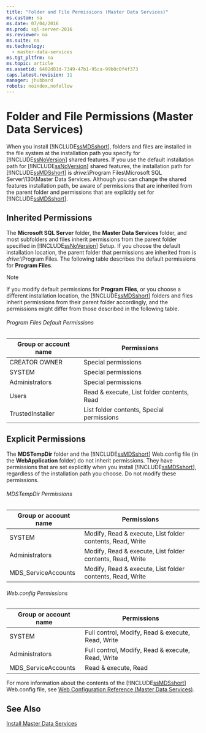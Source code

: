 ```yaml
---
title: "Folder and File Permissions (Master Data Services)"
ms.custom: na
ms.date: 07/04/2016
ms.prod: sql-server-2016
ms.reviewer: na
ms.suite: na
ms.technology: 
  - master-data-services
ms.tgt_pltfrm: na
ms.topic: article
ms.assetid: 6402d81d-7349-47b1-95ca-99b0c0f4f373
caps.latest.revision: 11
manager: jhubbard
robots: noindex,nofollow
---
```

# Folder and File Permissions (Master Data Services)
When you install [!INCLUDE[ssMDSshort](../../Topics/TopicNameContainA/includes/ssMDSshort_md.md)], folders and files are installed in the file system at the installation path you specify for [!INCLUDE[ssNoVersion](../../Topics/TopicNameContainA/includes/ssNoVersion_md.md)] shared features. If you use the default installation path for [!INCLUDE[ssNoVersion](../../Topics/TopicNameContainA/includes/ssNoVersion_md.md)] shared features, the installation path for [!INCLUDE[ssMDSshort](../../Topics/TopicNameContainA/includes/ssMDSshort_md.md)] is *drive*:\Program Files\Microsoft SQL Server\130\Master Data Services. Although you can change the shared features installation path, be aware of permissions that are inherited from the parent folder and permissions that are explicitly set for [!INCLUDE[ssMDSshort](../../Topics/TopicNameContainA/includes/ssMDSshort_md.md)].  
  
## Inherited Permissions  
 The **Microsoft SQL Server** folder, the **Master Data Services** folder, and most subfolders and files inherit permissions from the parent folder specified in [!INCLUDE[ssNoVersion](../../Topics/TopicNameContainA/includes/ssNoVersion_md.md)] Setup. If you choose the default installation location, the parent folder that permissions are inherited from is *drive*:\Program Files. The following table describes the default permissions for **Program Files**.  
  
> [!NOTE]  
>  If you modify default permissions for **Program Files**, or you choose a different installation location, the [!INCLUDE[ssMDSshort](../../Topics/TopicNameContainA/includes/ssMDSshort_md.md)] folders and files inherit permissions from their parent folder accordingly, and the permissions might differ from those described in the following table.  
  
###### Program Files Default Permissions  
  
|Group or account name|Permissions|  
|---------------------------|-----------------|  
|CREATOR OWNER|Special permissions|  
|SYSTEM|Special permissions|  
|Administrators|Special permissions|  
|Users|Read & execute, List folder contents, Read|  
|TrustedInstaller|List folder contents, Special permissions|  
  
## Explicit Permissions  
 The **MDSTempDir** folder and the [!INCLUDE[ssMDSshort](../../Topics/TopicNameContainA/includes/ssMDSshort_md.md)] Web.config file (in the **WebApplication** folder) do not inherit permissions. They have permissions that are set explicitly when you install [!INCLUDE[ssMDSshort](../../Topics/TopicNameContainA/includes/ssMDSshort_md.md)], regardless of the installation path you choose. Do not modify these permissions.  
  
###### MDSTempDir Permissions  
  
|Group or account name|Permissions|  
|---------------------------|-----------------|  
|SYSTEM|Modify, Read & execute, List folder contents, Read, Write|  
|Administrators|Modify, Read & execute, List folder contents, Read, Write|  
|MDS_ServiceAccounts|Modify, Read & execute, List folder contents, Read, Write|  
  
###### Web.config Permissions  
  
|Group or account name|Permissions|  
|---------------------------|-----------------|  
|SYSTEM|Full control, Modify, Read & execute, Read, Write|  
|Administrators|Full control, Modify, Read & execute, Read, Write|  
|MDS_ServiceAccounts|Read & execute, Read|  
  
 For more information about the contents of the [!INCLUDE[ssMDSshort](../../Topics/TopicNameContainA/includes/ssMDSshort_md.md)] Web.config file, see [Web Configuration Reference (Master Data Services)](../../Topics/TopicNameNotContainA/Web-Configuration-Reference--Master-Data-Services-.md).  
  
## See Also  
 [Install Master Data Services](../../Topics/TopicNameNotContainA/Install-Master-Data-Services.md)